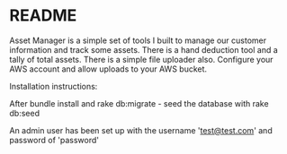 # README
Asset Manager is a simple set of tools I built to manage our customer information and track some assets. There is a hand deduction tool and a tally of total assets. There is a simple file uploader also. Configure your AWS account and allow uploads to your AWS bucket.

Installation instructions:

After bundle install and rake db:migrate - seed the database with rake db:seed

An admin user has been set up with the username 'test@test.com' and password of 'password'
